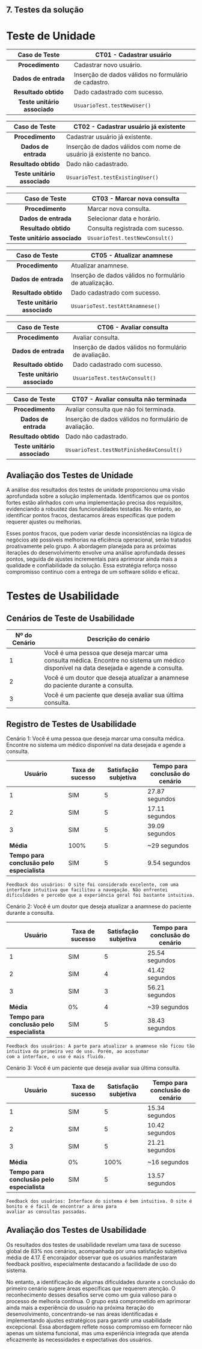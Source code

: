 ## 7. Testes da solução

# Teste de Unidade

**Caso de Teste** | **CT01 - Cadastrar usuário**
 :--------------: | ------------
**Procedimento**  | Cadastrar novo usuário. |
**Dados de entrada** | Inserção de dados válidos no formulário de cadastro. |
**Resultado obtido** | Dado cadastrado com sucesso. |
**Teste unitário associado** | `UsuarioTest.testNewUser()` |

**Caso de Teste** | **CT02 - Cadastrar usuário já existente**
 :--------------: | ------------
**Procedimento**  | Cadastrar usuário já existente.
**Dados de entrada** | Inserção de dados válidos com nome de usuário já existente no banco.
**Resultado obtido** | Dado não cadastrado.
**Teste unitário associado** | `UsuarioTest.testExistingUser()` |


**Caso de Teste** | **CT03 - Marcar nova consulta**
 :--------------: | ------------
**Procedimento**  | Marcar nova consulta. 
**Dados de entrada** | Selecionar data e horário. |
**Resultado obtido** | Consulta registrada com sucesso. |
**Teste unitário associado** | `UsuarioTest.testNewConsult()` |


**Caso de Teste** | **CT05 - Atualizar anamnese**
 :--------------: | ------------
**Procedimento**  | Atualizar anamnese. 
**Dados de entrada** | Inserção de dados válidos no formulário de atualização. |
**Resultado obtido** | Dado cadastrado com sucesso. |
**Teste unitário associado** | `UsuarioTest.testAttAnamnese()` |


**Caso de Teste** | **CT06 - Avaliar consulta**
 :--------------: | ------------
**Procedimento**  | Avaliar consulta. 
**Dados de entrada** | Inserção de dados válidos no formulário de avaliação. |
**Resultado obtido** | Dado cadastrado com sucesso. |
**Teste unitário associado** | `UsuarioTest.testAvConsult()` |


**Caso de Teste** | **CT07 - Avaliar consulta não terminada**
 :--------------: | ------------
**Procedimento**  | Avaliar consulta que não foi terminada. 
**Dados de entrada** | Inserção de dados válidos no formulário de avaliação. |
**Resultado obtido** | Dado não cadastrado. |
**Teste unitário associado** | `UsuarioTest.testNotFinishedAvConsult()` |


## Avaliação dos Testes de Unidade

A análise dos resultados dos testes de unidade proporcionou uma visão aprofundada sobre a solução implementada. Identificamos que os pontos fortes estão alinhados com uma implementação precisa dos requisitos, evidenciando a robustez das funcionalidades testadas. No entanto, ao identificar pontos fracos, destacamos áreas específicas que podem requerer ajustes ou melhorias.

Esses pontos fracos, que podem variar desde inconsistências na lógica de negócios até possíveis melhorias na eficiência operacional, serão tratados proativamente pelo grupo. A abordagem planejada para as próximas iterações do desenvolvimento envolve uma análise aprofundada desses pontos, seguida de ajustes incrementais para aprimorar ainda mais a qualidade e confiabilidade da solução. Essa estratégia reforça nosso compromisso contínuo com a entrega de um software sólido e eficaz.



# Testes de Usabilidade

## Cenários de Teste de Usabilidade

| Nº do Cenário | Descrição do cenário |
|---------------|----------------------|
| 1             | Você é uma pessoa que deseja marcar uma consulta médica. Encontre no sistema um médico disponível na data desejada e agende a consulta.|
| 2             | Você é um doutor que deseja atualizar a anamnese do paciente durante a consulta. |
| 3             | Você é um paciente que deseja avaliar sua última consulta. |



## Registro de Testes de Usabilidade

Cenário 1: Você é uma pessoa que deseja marcar uma consulta médica. Encontre no sistema um médico disponível na data desejada e agende a consulta.

| Usuário | Taxa de sucesso | Satisfação subjetiva | Tempo para conclusão do cenário |
|---------|-----------------|----------------------|---------------------------------|
| 1       | SIM             | 5                    | 27.87 segundos                  |
| 2       | SIM             | 5                    | 17.11 segundos                  |
| 3       | SIM             | 5                    | 39.09 segundos                  |
|  |  |  |  |
| **Média**     | 100%           | 5                | ~29 segundos                           |
| **Tempo para conclusão pelo especialista** | SIM | 5 | 9.54 segundos |


    Feedback dos usuários: O site foi considerado excelente, com uma interface intuitiva que facilitou a navegação. Não enfrentei dificuldades e percebo que a experiência geral foi bastante intuitiva.




Cenário 2: Você é um doutor que deseja atualizar a anamnese do paciente durante a consulta.

| Usuário | Taxa de sucesso | Satisfação subjetiva | Tempo para conclusão do cenário |
|---------|-----------------|----------------------|---------------------------------|
| 1       | SIM             | 5                    | 25.54 segundos                          |
| 2       | SIM             | 4                    | 41.42 segundos                          |
| 3       | SIM             | 3                    | 56.21 segundos                          |
|  |  |  |  |
| **Média**     | 0%           | 4                | ~39 segundos                           |
| **Tempo para conclusão pelo especialista** | SIM | 5 | 38.43 segundos |


    Feedback dos usuários: A parte para atualizar a anamnese não ficou tão intuitiva da primeira vez de uso. Porém, ao acostumar
    com a interface, o uso é mais fluido.

Cenário 3: Você é um paciente que deseja avaliar sua última consulta.

| Usuário | Taxa de sucesso | Satisfação subjetiva | Tempo para conclusão do cenário |
|---------|-----------------|----------------------|---------------------------------|
| 1       | SIM             | 5                    | 15.34 segundos                          |
| 2       | SIM             | 5                    | 10.42 segundos                          |
| 3       | SIM             | 5                    | 21.21 segundos                          |
|  |  |  |  |
| **Média**     | 0%           | 100%                | ~16 segundos                           |
| **Tempo para conclusão pelo especialista** | SIM | 5 | 13.57 segundos |


    Feedback dos usuários: Interface do sistema é bem intuitiva. O site é bonito e é fácil de encontrar a área para
    avaliar as consultas passadas.


## Avaliação dos Testes de Usabilidade

Os resultados dos testes de usabilidade revelam uma taxa de sucesso global de 83% nos cenários, acompanhada por uma satisfação subjetiva média de 4.17. É encorajador observar que os usuários manifestaram feedback positivo, especialmente destacando a facilidade de uso do sistema.

No entanto, a identificação de algumas dificuldades durante a conclusão do primeiro cenário sugere áreas específicas que requerem atenção. O reconhecimento desses desafios serve como um guia valioso para o processo de melhoria contínua. O grupo está comprometido em aprimorar ainda mais a experiência do usuário na próxima iteração do desenvolvimento, concentrando-se nas áreas identificadas e implementando ajustes estratégicos para garantir uma usabilidade excepcional. Essa abordagem reflete nosso compromisso em fornecer não apenas um sistema funcional, mas uma experiência integrada que atenda eficazmente às necessidades e expectativas dos usuários.

